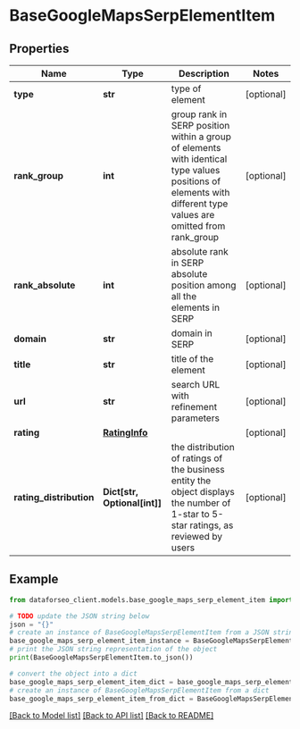 # BaseGoogleMapsSerpElementItem


## Properties

Name | Type | Description | Notes
------------ | ------------- | ------------- | -------------
**type** | **str** | type of element | [optional] 
**rank_group** | **int** | group rank in SERP position within a group of elements with identical type values positions of elements with different type values are omitted from rank_group | [optional] 
**rank_absolute** | **int** | absolute rank in SERP absolute position among all the elements in SERP | [optional] 
**domain** | **str** | domain in SERP | [optional] 
**title** | **str** | title of the element | [optional] 
**url** | **str** | search URL with refinement parameters | [optional] 
**rating** | [**RatingInfo**](RatingInfo.md) |  | [optional] 
**rating_distribution** | **Dict[str, Optional[int]]** | the distribution of ratings of the business entity the object displays the number of 1-star to 5-star ratings, as reviewed by users | [optional] 

## Example

```python
from dataforseo_client.models.base_google_maps_serp_element_item import BaseGoogleMapsSerpElementItem

# TODO update the JSON string below
json = "{}"
# create an instance of BaseGoogleMapsSerpElementItem from a JSON string
base_google_maps_serp_element_item_instance = BaseGoogleMapsSerpElementItem.from_json(json)
# print the JSON string representation of the object
print(BaseGoogleMapsSerpElementItem.to_json())

# convert the object into a dict
base_google_maps_serp_element_item_dict = base_google_maps_serp_element_item_instance.to_dict()
# create an instance of BaseGoogleMapsSerpElementItem from a dict
base_google_maps_serp_element_item_from_dict = BaseGoogleMapsSerpElementItem.from_dict(base_google_maps_serp_element_item_dict)
```
[[Back to Model list]](../README.md#documentation-for-models) [[Back to API list]](../README.md#documentation-for-api-endpoints) [[Back to README]](../README.md)


